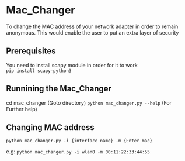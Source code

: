 # Mac_Changer
To change the MAC address of your network adapter in order to remain anonymous. This would enable the user to put an extra layer of security

## Prerequisites
You need to install scapy module in order for it to work   
```pip install scapy-python3```

## Runnining the Mac_Changer
cd mac_changer (Goto directory)
```python mac_changer.py --help``` (For Further help)

## Changing MAC address
```python mac_changer.py -i {interface name} -m {Enter mac}```

e.g: ```python mac_changer.py -i wlan0 -m 00:11:22:33:44:55```


